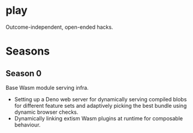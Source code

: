# play

Outcome-independent, open-ended hacks.

# Seasons

## Season 0

Base Wasm module serving infra. 
- Setting up a Deno web server for dynamically serving compiled blobs for different feature sets and adaptively picking the best bundle using dynamic browser checks.
- Dynamically linking extism Wasm plugins at runtime for composable behaviour.